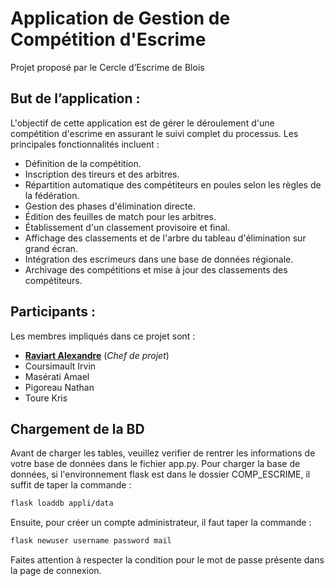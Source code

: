 # Application de Gestion de Compétition d'Escrime

Projet proposé par le Cercle d’Escrime de Blois

## But de l’application :

L'objectif de cette application est de gérer le déroulement d'une compétition d'escrime en assurant le suivi complet du processus. Les principales fonctionnalités incluent :

- Définition de la compétition.
- Inscription des tireurs et des arbitres.
- Répartition automatique des compétiteurs en poules selon les règles de la fédération.
- Gestion des phases d'élimination directe.
- Édition des feuilles de match pour les arbitres.
- Établissement d'un classement provisoire et final.
- Affichage des classements et de l'arbre du tableau d'élimination sur grand écran.
- Intégration des escrimeurs dans une base de données régionale.
- Archivage des compétitions et mise à jour des classements des compétiteurs.

## Participants :

Les membres impliqués dans ce projet sont :

- <u>**Raviart Alexandre**</u> (*Chef de projet*)
- Coursimault Irvin
- Masérati Amael
- Pigoreau Nathan 
- Toure Kris



## Chargement de la BD

Avant de charger les tables, veuillez verifier de rentrer les informations de votre base de données dans le fichier app.py.
Pour charger la base de données, si l'environnement flask est dans le dossier COMP_ESCRIME, il suffit de taper la commande : 

```bash
flask loaddb appli/data
```

Ensuite, pour créer un compte administrateur, il faut taper la commande :

```bash
flask newuser username password mail
```

Faites attention à respecter la condition pour le mot de passe présente dans la page de connexion.
